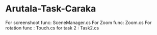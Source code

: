 # Arutala-Task-Caraka

For screenshoot func: SceneManager.cs
For Zoom func: Zoom.cs
For rotation func : Touch.cs
for task 2 : Task2.cs
